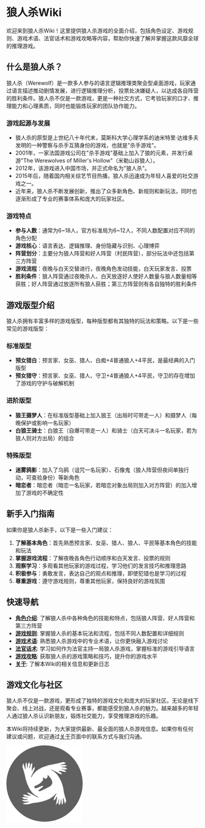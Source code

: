 # 狼人杀Wiki

欢迎来到狼人杀Wiki！这里提供狼人杀游戏的全面介绍，包括角色设定、游戏规则、游戏术语、法官话术和游戏攻略等内容，帮助你快速了解并掌握这款风靡全球的推理游戏。

## 什么是狼人杀？

狼人杀（Werewolf）是一款多人参与的语言逻辑推理类聚会型桌面游戏，玩家通过语言描述推动剧情发展，进行逻辑推理分析，投票处决嫌疑人，以达成各自阵营的胜利条件。狼人杀不仅是一款游戏，更是一种社交方式，它考验玩家的口才、推理能力和心理素质，同时也能锻炼玩家的团队协作能力。

### 游戏起源与发展
- 狼人杀的原型是上世纪八十年代末，莫斯科大学心理学系的迪米特里·达维多夫发明的一种警察与杀手互猜身份的游戏，也就是"杀手游戏"。
- 2001年，一家法国游戏公司在"杀手游戏"基础上加入了狼的元素，并发行桌游"The Werewolves of Miller's Hollow"（米勒山谷狼人）。
- 2012年，该游戏进入中国市场，并正式命名为"狼人杀"。
- 2015年后，随着国内相关综艺节目热播，狼人杀迅速成为年轻人喜爱的社交游戏之一。
- 近年来，狼人杀不断发展创新，推出了众多新角色、新规则和新玩法，同时也逐渐形成了专业的赛事体系和庞大的玩家社区。

### 游戏特点
- **参与人数**：通常为6~18人，官方标准局为6~12人，不同人数配置对应不同的角色分配
- **游戏核心**：语言表达、逻辑推理、身份隐藏与识别、心理博弈
- **阵营划分**：主要分为狼人阵营和好人阵营（村民阵营），部分玩法中还包括第三方阵营
- **游戏流程**：夜晚与白天交替进行，夜晚角色发动技能，白天玩家发言、投票
- **胜利条件**：狼人阵营通过夜晚杀人、白天放逐好人使好人数量与狼人数量相等获胜；好人阵营通过放逐所有狼人获胜；第三方阵营则有各自独特的胜利条件

## 游戏版型介绍

狼人杀拥有丰富多样的游戏版型，每种版型都有其独特的玩法和策略。以下是一些常见的游戏版型：

### 标准版型
- **预女猎白**：预言家、女巫、猎人、白痴+4普通狼人+4平民，是最经典的入门版型
- **预女猎守**：预言家、女巫、猎人、守卫+4普通狼人+4平民，守卫的存在增加了游戏的守护与破解机制

### 进阶版型
- **狼王摄梦人**：在标准版型基础上加入狼王（出局时可带走一人）和摄梦人（每晚保护或影响一名玩家）
- **白狼王骑士**：白狼王（自爆可带走一人）和骑士（白天可决斗一名玩家，若为狼人则对方出局）的组合

### 特殊版型
- **迷雾鸦影**：加入了乌鸦（诅咒一名玩家）、石像鬼（狼人阵营但夜间单独行动，可查验身份）等新角色
- **暗恋者**：暗恋者（暗恋一名玩家，若暗恋对象出局则加入对方阵营）的加入增加了游戏的不确定性

## 新手入门指南

如果你是狼人杀新手，以下是一些入门建议：

1. **了解基本角色**：首先熟悉预言家、女巫、猎人、狼人、平民等基本角色的技能和玩法
2. **掌握游戏流程**：了解夜晚各角色行动顺序和白天发言、投票的规则
3. **观察学习**：多观看其他玩家的游戏过程，学习他们的发言技巧和推理思路
4. **积极参与**：勇敢发言，表达自己的观点和推理，即使犯错也是学习的过程
5. **尊重游戏**：遵守游戏规则，尊重其他玩家，保持良好的游戏氛围

## 快速导航

- **[角色介绍](roles/werewolf.md)**: 了解狼人杀中各种角色的技能和特点，包括狼人阵营、好人阵营和第三方阵营
- **[游戏规则](rules.md)**: 掌握狼人杀的基本玩法和流程，包括不同人数配置和详细规则
- **[游戏术语](terms.md)**: 熟悉狼人杀游戏中的专业术语，让你更快融入游戏讨论
- **[法官话术](judge.md)**: 学习如何作为法官主持一局狼人杀游戏，掌握标准的游戏引导语言
- **[游戏攻略](strategy.md)**: 获取狼人杀的游戏策略和技巧，提升你的游戏水平
- **[关于](about.md)**: 了解本Wiki的相关信息和更新日志

## 游戏文化与社区

狼人杀不仅是一款游戏，更形成了独特的游戏文化和庞大的玩家社区。无论是线下聚会、线上对战，还是观看专业赛事，都能感受到狼人杀的魅力。越来越多的年轻人通过狼人杀认识新朋友，锻炼社交能力，享受推理游戏的乐趣。

本Wiki将持续更新，为大家提供最新、最全面的狼人杀游戏信息。如果你有任何建议或问题，欢迎通过[关于](about.md)页面中的联系方式与我们沟通。

![狼人杀](img/狼人杀1.png)
